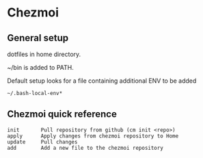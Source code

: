 # Chezmoi

## General setup

dotfiles in home directory. 

~/bin is added to PATH. 

Default setup looks for a file containing additional ENV to be added

    ~/.bash-local-env*
  

## Chezmoi quick reference

    init       Pull repository from github (cm init <repo>)
    apply      Apply changes from chezmoi repository to Home
    update     Pull changes
    add        Add a new file to the chezmoi repository
